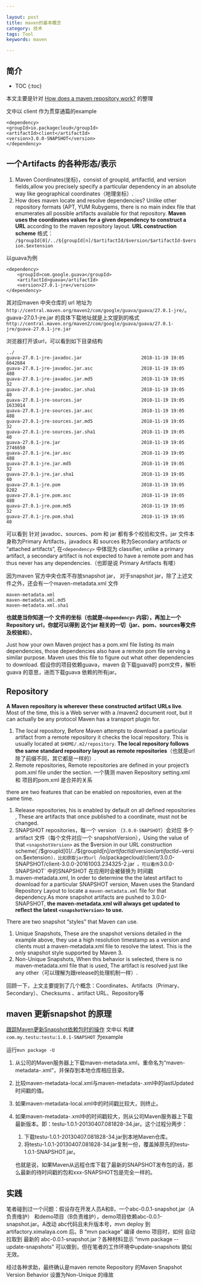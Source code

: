 ```yaml
---

layout: post
title: maven的基本概念
category: 技术
tags: Tool
keywords: maven

---
```


## 简介

* TOC
{:toc}

本文主要是针对 [How does a maven repository work?](https://blog.packagecloud.io/eng/2017/03/09/how-does-a-maven-repository-work/#snapshot-repositories) 的整理

文中以 client 作为贯穿通篇的example

	<dependency>
	<groupId>io.packagecloud</groupId>
	<artifactId>client</artifactId>
	<version>3.0.0-SNAPSHOT</version>
	</dependency>

## 一个Artifacts 的各种形态/表示

1. Maven Coordinates(坐标)，consist of groupId, artifactId, and version fields,allow you precisely specify a particular dependency in an absolute way like geographical coordinates（地理坐标）.
2. How does maven locate and resolve dependencies? Unlike other repository formats (APT, YUM Rubygems, there is no main index file that enumerates all possible artifacts available for that repository. **Maven uses the coordinates values for a given dependency to construct a URL** according to the maven repository layout. **URL construction scheme** 格式： `/$groupId[0]/../${groupId[n]/$artifactId/$version/$artifactId-$version.$extension`

以guava为例

 	<dependency>
		<groupId>com.google.guava</groupId>
		<artifactId>guava</artifactId>
		<version>27.0.1-jre</version>
	</dependency>

其对应maven 中央仓库的 url 地址为  `http://central.maven.org/maven2/com/google/guava/guava/27.0.1-jre/`。guava-27.0.1-jre.jar   的具体下载地址就是上文提到的格式`http://central.maven.org/maven2/com/google/guava/guava/27.0.1-jre/guava-27.0.1-jre.jar`

浏览器打开该url，可以看到如下目录结构

	../
	guava-27.0.1-jre-javadoc.jar                      2018-11-19 19:05   6642684  
	guava-27.0.1-jre-javadoc.jar.asc                  2018-11-19 19:05       488  
	guava-27.0.1-jre-javadoc.jar.md5                  2018-11-19 19:05        32  
	guava-27.0.1-jre-javadoc.jar.sha1                 2018-11-19 19:05        40  
	guava-27.0.1-jre-sources.jar                      2018-11-19 19:05   1633014  
	guava-27.0.1-jre-sources.jar.asc                  2018-11-19 19:05       488  
	guava-27.0.1-jre-sources.jar.md5                  2018-11-19 19:05        32  
	guava-27.0.1-jre-sources.jar.sha1                 2018-11-19 19:05        40  
	guava-27.0.1-jre.jar                              2018-11-19 19:05   2746650  
	guava-27.0.1-jre.jar.asc                          2018-11-19 19:05       488  
	guava-27.0.1-jre.jar.md5                          2018-11-19 19:05        32  
	guava-27.0.1-jre.jar.sha1                         2018-11-19 19:05        40  
	guava-27.0.1-jre.pom                              2018-11-19 19:05      8282  
	guava-27.0.1-jre.pom.asc                          2018-11-19 19:05       488  
	guava-27.0.1-jre.pom.md5                          2018-11-19 19:05        32  
	guava-27.0.1-jre.pom.sha1                         2018-11-19 19:05        40      

可以看到 针对 javadoc、sources、pom 和 jar 都有多个校验和文件。jar 文件本身称为Primary Artifacts，javadocs 和 sources 称为Secondary artifacts or “attached artifacts”, 在`<dependency>` 中体现为 classifier, unlike a primary artifact, a secondary artifact is not expected to have a remote pom and has thus never has any dependencies.（也即是说 Primary Artifacts 有喽）

因为maven 官方中央仓库不存放snapshot jar， 对于snapshot jar，除了上述文件之外，还会有一个maven-metadata.xml 文件

	maven-metadata.xml                                  
	maven-metadata.xml.md5                              
	maven-metadata.xml.sha1   

**也就是当你知道一个 文件的坐标（也就是`<dependency>` 内容），再加上一个Repository url，你就可以得到 这个jar 相关的一切（jar、pom、sources等文件及校验和）**。 

Just how your own Maven project has a pom.xml file listing its main dependencies, those dependencies also have a remote pom file serving a similar purpose. Maven uses this file to figure out what other dependencies to download. 假设你的项目依赖guava，maven 会下载guava的 pom文件，解析guava 的意思，进而下载guava 依赖的所有jar。

## Repository

**A Maven repository is wherever these constructed artifact URLs live**. Most of the time, this is a Web server with a /maven2 document root, but it can actually be any protocol Maven has a transport plugin for.

1. The local repository, Before Maven attempts to download a particular artifact from a remote repository it checks the local repository. This is usually located at `$HOME/.m2/repository`. **The local repository follows the same standard repository layout as remote repositories**（也就是url 除了前缀不同，其它都是一样的）.
2. Remote repositories, Remote repositories are defined in your project’s pom.xml file under the <repositories/> section.  一个猜测 maven Repository setting.xml 和 项目的pom.xml 是合并的关系

there are two features that can be enabled on repositories, even at the same time.

1. Release repositories, his is enabled by default on all defined repositories , These are artifacts that once published to a coordinate, must not be changed.
2. SNAPSHOT repositories，每一个 version （`3.0.0-SNAPSHOT`）会对应 多个artifact 文件（每个文件对应一个 snapshotVersion），Using the value of that `<snapshotVersion>` as the $version in our URL construction scheme(`/$groupId[0]/../${groupId[n]/$artifactId/$version/$artifactId-$version.$extension`)，比如获取jar的url `/io/packagecloud/client/3.0.0-SNAPSHOT/client-3.0.0-20161003.234325-2.jar` 。可以看作`3.0.0-SNAPSHOT` 中的SNAPSHOT 在应用时会被替换为 时间戳
3. maven-metadata.xml, In order to determine the the latest artifact to download for a particular SNAPSHOT version, Maven uses the Standard Repository Layout to locate a `maven-metadata.xml` file for that dependency.As more snapshot artifacts are pushed to 3.0.0-SNAPSHOT, **the maven-metadata.xml will always get updated to reflect the latest `<snapshotVersion>` to use.**

There are two snapshot “styles” that Maven can use.

1. Unique Snapshots, These are the snapshot versions detailed in the example above, they use a high resolution timestamp as a version and clients must a maven-metadata.xml file to resolve the latest. This is the only snapshot style supported by Maven 3.
2. Non-Unique Snapshots, When this behavior is selected, there is no maven-metadata.xml file that is used, The artifact is resolved just like any other（可以理解为跟release的处理机制一样）. 


回顾一下，上文主要提到了几个概念：Coordinates、Artifacts（Primary、Secondary）、Checksums 、artifact URL、Repository等

## maven 更新snapshot 的原理

[跟踪Maven更新Snapshot依赖包时的操作](https://www.cnblogs.com/zhangqingsh/archive/2013/04/08/3006723.html) 文中以 构建 `com.my.testu:testu:1.0.1-SNAPSHOT` 为example

运行`mvn package -U`

1. 从公司的Maven服务器上下载maven-metadata.xml，重命名为“maven-metadata-<RepositoryID>.xml”，并保存到本地仓库相应目录。
2. 比较maven-metadata-local.xml与maven-metadata-<RepositoryID>.xml中的lastUpdated时间戳的值。
3. 如果maven-metadata-local.xml中的时间戳比较大，则终止。
4. 如果maven-metadata-<RepositoryID>.xml中的时间戳较大，则从公司Maven服务器上下载最新版本。即：testu-1.0.1-20130407.081828-34.jar。这个过程分两步：

	1. 下载testu-1.0.1-20130407.081828-34.jar到本地Maven仓库。
	2. 将testu-1.0.1-20130407.081828-34.jar复制一份，覆盖掉原先的testu-1.0.1-SNAPSHOT.jar。
	
	也就是说，如果Maven从远程仓库下载了最新的SNAPSHOT发布包的话，那么最新的待时间戳的包和xxx-SNAPSHOT包是完全一样的。

## 实践

笔者碰到过一个问题：假设存在开发人员A和B，一个abc-0.0.1-snapshot.jar（A负责维护） 和demo项目（B负责维护），demo项目依赖abc-0.0.1-snapshot.jar。A改动 abc代码且未升版本号，mvn deploy 到artifactory.ximalaya.com 后。B  “mvn package” 编译 demo 项目时，如何 自动拉取到 最新的 abc-0.0.1-snapshot.jar？各种材料显示 “mvm package --update-snapshots” 可以做到，但在笔者的工作环境中update-snapshots 貌似无效。

经过各种求助，最终确认是maven remote Repository 的Maven Snapshot Version Behavior 设置为Non-Unique 的缘故

